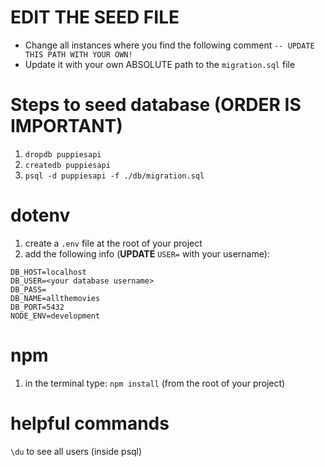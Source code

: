 
# EDIT THE SEED FILE
- Change all instances where you find the following comment `-- UPDATE THIS PATH WITH YOUR OWN!`
- Update it with your own ABSOLUTE path to the `migration.sql` file

# Steps to seed database (ORDER IS IMPORTANT)
1. `dropdb puppiesapi`
2. `createdb puppiesapi`
3. `psql -d puppiesapi -f ./db/migration.sql`

# dotenv
1. create a `.env` file at the root of your project
2. add the following info (**UPDATE** `USER=` with your username):
```
DB_HOST=localhost
DB_USER=<your database username>
DB_PASS=
DB_NAME=allthemovies
DB_PORT=5432
NODE_ENV=development
```

# npm
1. in the terminal type: `npm install` (from the root of your project)

# helpful commands
`\du` to see all users (inside psql)
